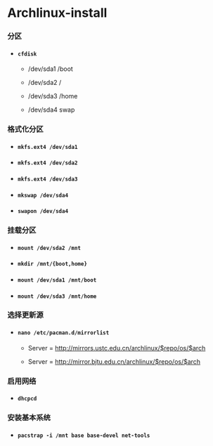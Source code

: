 # Archlinux-install

### 分区

* #### `cfdisk`

  * /dev/sda1   /boot

  * /dev/sda2   /

  * /dev/sda3   /home

  * /dev/sda4   swap
  
### 格式化分区

* #### `mkfs.ext4 /dev/sda1`

* #### `mkfs.ext4 /dev/sda2`

* #### `mkfs.ext4 /dev/sda3`

* #### `mkswap /dev/sda4`

* #### `swapon /dev/sda4`

### 挂载分区

* #### `mount /dev/sda2 /mnt`

* #### `mkdir /mnt/{boot,home}`

* #### `mount /dev/sda1 /mnt/boot`

* #### `mount /dev/sda3 /mnt/home`

### 选择更新源

* #### `nano /etc/pacman.d/mirrorlist`

  * Server = http://mirrors.ustc.edu.cn/archlinux/$repo/os/$arch
  
  * Server = http://mirror.bjtu.edu.cn/archlinux/$repo/os/$arch
  
### 启用网络

* #### `dhcpcd`

### 安装基本系统

* #### `pacstrap -i /mnt base base-devel net-tools`


  
